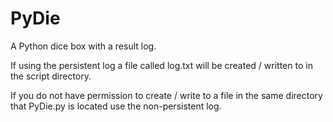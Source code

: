 # PyDie

A Python dice box with a result log.

If using the persistent log a file called log.txt will be created / written to in the script directory.

If you do not have permission to create / write to a file in the same directory that PyDie.py is located use the non-persistent log.
